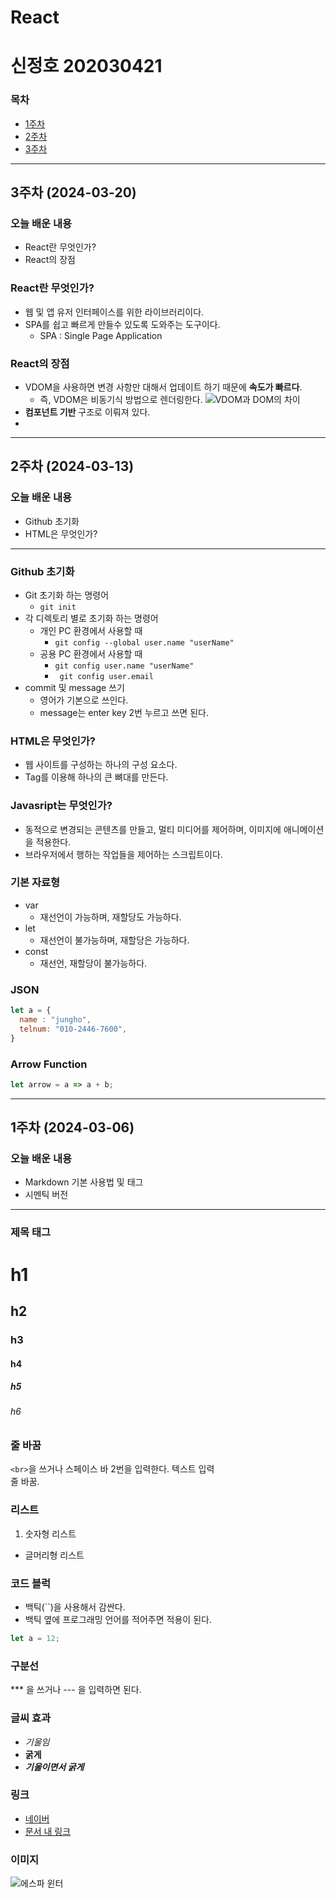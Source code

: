 # React
# 신정호 202030421

### 목차
- [1주차](#1주차-2024-03-06)
- [2주차](#2주차-2024-03-13)
- [3주차](#3주차-2024-03-20)

---
## 3주차 (2024-03-20)
### 오늘 배운 내용
- React란 무엇인가?
- React의 장점
  
### React란 무엇인가?
- 웹 및 앱 유저 인터페이스를 위한 라이브러리이다.
- SPA를 쉽고 빠르게 만들수 있도록 도와주는 도구이다.
  - SPA : Single Page Application

### React의 장점
- VDOM을 사용하면 변경 사항만 대해서 업데이트 하기 때문에 <b>속도가 빠르다</b>.
  - 즉, VDOM은 비동기식 방법으로 렌더링한다.
![VDOM과 DOM의 차이](./3week/image.png)
- <b>컴포넌트 기반</b> 구조로 이뤄져 있다.
- 

---

## 2주차 (2024-03-13)
### 오늘 배운 내용
- Github 초기화
- HTML은 무엇인가?

---

### Github 초기화
- Git 초기화 하는 명령어
  - ```git init```
- 각 디렉토리 별로 초기화 하는 명령어
  - 개인 PC 환경에서 사용할 때
    - ```git config --global user.name "userName"```
  - 공용 PC 환경에서 사용할 때
    - ```git config user.name "userName"```
    - ``` git config user.email```
- commit 및 message 쓰기
  - 영어가 기본으로 쓰인다.
  - message는 enter key 2번 누르고 쓰면 된다.

### HTML은 무엇인가?
- 웹 사이트를 구성하는 하나의 구성 요소다.
- Tag를 이용해 하나의 큰 뼈대를 만든다.

### Javasript는 무엇인가?
- 동적으로 변경되는 콘텐츠를 만들고, 멀티 미디어를 제어하며, 이미지에 애니메이션을 적용한다.
- 브라우저에서 행하는 작업들을 제어하는 스크립트이다.

### 기본 자료형
- var
  - 재선언이 가능하며, 재할당도 가능하다.
- let
  - 재선언이 불가능하며, 재할당은 가능하다.
- const
  - 재선언, 재할당이 불가능하다.

### JSON
```javascript
let a = {
  name : "jungho",
  telnum: "010-2446-7600",
}  
```

### Arrow Function
```javascript
let arrow = a => a + b;
```
---

## 1주차 (2024-03-06)
### 오늘 배운 내용
- Markdown 기본 사용법 및 태그
- 시멘틱 버전
  
---

### 제목 태그

# h1
## h2
### h3
#### h4
##### h5
###### h6

### 줄 바꿈

`<br>`을 쓰거나 스페이스 바 2번을 입력한다.
텍스트 입력<br>줄 바꿈.

### 리스트

1. 숫자형 리스트
- 글머리형 리스트

### 코드 블럭
- 백틱(``)을 사용해서 감싼다.
- 백틱 옆에 프로그래밍 언어를 적어주면 적용이 된다.

```js
let a = 12;
```

### 구분선
*** 을 쓰거나 --- 을 입력하면 된다.

### 글씨 효과
- *기울임*
- **굵게**
- ***기울이면서 굵게***

### 링크
- [네이버](https://naver.com)
- [문서 내 링크](#제목-태그)

### 이미지
![에스파 윈터](image.png)
